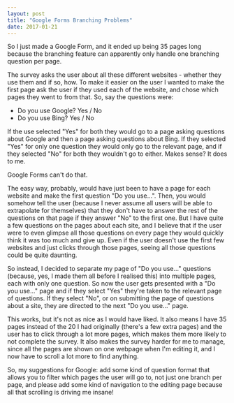 ```yaml
---
layout: post
title: "Google Forms Branching Problems"
date: 2017-01-21
---
```

So I just made a Google Form, and it ended up being 35 pages long because the branching feature can apparently only handle one branching question per page.

The survey asks the user about all these different websites - whether they use them and if so, how. To make it easier on the user I wanted to make the first page ask the user if they used each of the website, and chose which pages they went to from that. So, say the questions were:

- Do you use Google? Yes / No
- Do you use Bing? Yes / No

If the use selected "Yes" for both they would go to a page asking questions about Google and then a page asking questions about Bing. If they selected "Yes" for only one question they would only go to the relevant page, and if they selected "No" for both they wouldn't go to either. Makes sense? It does to me.

Google Forms can't do that. 

The easy way, probably, would have just been to have a page for each website and make the first question "Do you use...". Then, you would somehow tell the user (because I never assume all users will be able to extrapolate for themselves) that they don't have to answer the rest of the questions on that page if they answer "No" to the first one. But I have quite a few questions on the pages about each site, and I believe that if the user were to even glimpse all those questions on every page they would quickly think it was too much and give up. Even if the user doesn't use the first few websites and just clicks through those pages, seeing all those questions could be quite daunting.

So instead, I decided to separate my page of "Do you use..." questions (because, yes, I made them all before I realised this) into multiple pages, each with only one question. So now the user gets presented with a "Do you use..." page and if they select "Yes" they're taken to the relevant page of questions. If they select "No", or on submitting the page of questions about a site, they are directed to the next "Do you use..." page.

This works, but it's not as nice as I would have liked. It also means I have 35 pages instead of the 20 I had originally (there's a few extra pages) and the user has to click through a lot more pages, which makes them more likely to not complete the survey. It also makes the survey harder for me to manage, since all the pages are shown on one webpage when I'm editing it, and I now have to scroll a lot more to find anything.

So, my suggestions for Google: add some kind of question format that allows you to filter which pages the user will go to, not just one branch per page, and please add some kind of navigation to the editing page because all that scrolling is driving me insane!
